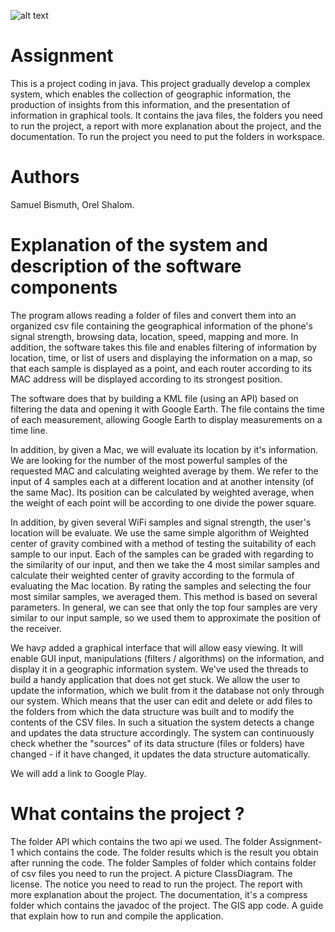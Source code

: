 ![alt text](https://github.com/SamuelBismuth/GIS/blob/master/GISApplication/ScreenShotTablet/MainActivity.png)

# Assignment
This is a project coding in java. This project gradually develop a complex system, which enables the collection of geographic information, the production of insights from this information, and the presentation of information in graphical tools. It contains the java files, the folders you need to run the project, a report with more explanation about the project, and the documentation. To run the project you need to put the folders in workspace.

# Authors
Samuel Bismuth, Orel Shalom.

# Explanation of the system and description of the software components
The program allows reading a folder of files and convert them into an organized csv file containing the geographical information of the phone's signal strength, browsing data, location, speed, mapping and more. In addition, the software takes this file and enables filtering of information by location, time, or list of users and displaying the information on a map, so that each sample is displayed as a point, and each router according to its MAC address will be displayed according to its strongest position.

The software does that by building a KML file (using an API) based on filtering the data and opening it with Google Earth. The file contains the time of each measurement, allowing Google Earth to display measurements on a time line.

In addition, by given a Mac, we will evaluate its location by it's information. We are looking for the number of the most powerful samples of the requested MAC and calculating weighted average by them. We refer to the input of 4 samples each at a different location and at another intensity (of the same Mac). Its position can be calculated by weighted average, when the weight of each point will be according to one divide the power square.

In addition, by given several WiFi samples and signal strength, the user's location will be evaluate. We use the same simple algorithm of Weighted center of gravity combined with a method of testing the suitability of each sample to our input. Each of the samples can be graded with regarding to the similarity of our input, and then we take the 4 most similar samples and calculate their weighted center of gravity according to the formula of evaluating the Mac location. By rating the samples and selecting the four most similar samples, we averaged them. This method is based on several parameters. In general, we can see that only the top four samples are very similar to our input sample, so we used them to approximate the position of the receiver.

We havק added a graphical interface that will allow easy viewing. It will enable GUI input, manipulations (filters / algorithms) on the information, and display it in a geographic information system. We've used the threads to build a handy application that does not get stuck. We allow the user to update the information, which we bulit from it the database not only through our system. Which means that the user can edit and delete or add files to the folders from which the data structure was built and to modify the contents of the CSV files. In such a situation the system detects a change and updates the data structure accordingly. The system can continuously check whether the "sources" of its data structure (files or folders) have changed - if it have changed, it updates the data structure automatically.

We will add a link to Google Play.

# What contains the project ?
The folder API which contains the two api we used.
The folder Assignment-1 which contains the code.
The folder results which is the result you obtain after running the code.
The folder Samples of folder which contains folder of csv files you need to run the project.
A picture ClassDiagram.
The license.
The notice you need to read to run the project.
The report with more explanation about the project.
The documentation, it's a compress folder which contains the javadoc of the project.
The GIS app code. A guide that explain how to run and compile the application.
